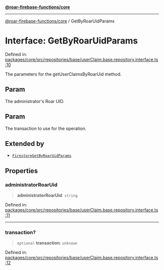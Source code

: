 [**@roar-firebase-functions/core**](../README.md)

---

[@roar-firebase-functions/core](../README.md) / GetByRoarUidParams

# Interface: GetByRoarUidParams

Defined in: [packages/core/src/repositories/base/userClaim.base.repository.interface.ts:10](https://github.com/yeatmanlab/roar-firebase-functions/blob/0fc701649174b7557e55644b1065be2fa3d3d7ca/packages/core/src/repositories/base/userClaim.base.repository.interface.ts#L10)

The parameters for the getUserClaimsByRoarUid method.

## Param

The administrator's Roar UID.

## Param

The transaction to use for the operation.

## Extended by

- [`FirestoreGetByRoarUidParams`](FirestoreGetByRoarUidParams.md)

## Properties

### administratorRoarUid

> **administratorRoarUid**: `string`

Defined in: [packages/core/src/repositories/base/userClaim.base.repository.interface.ts:11](https://github.com/yeatmanlab/roar-firebase-functions/blob/0fc701649174b7557e55644b1065be2fa3d3d7ca/packages/core/src/repositories/base/userClaim.base.repository.interface.ts#L11)

---

### transaction?

> `optional` **transaction**: `unknown`

Defined in: [packages/core/src/repositories/base/userClaim.base.repository.interface.ts:12](https://github.com/yeatmanlab/roar-firebase-functions/blob/0fc701649174b7557e55644b1065be2fa3d3d7ca/packages/core/src/repositories/base/userClaim.base.repository.interface.ts#L12)
